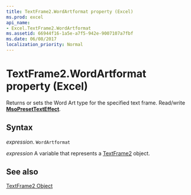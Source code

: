 ```yaml
---
title: TextFrame2.WordArtformat property (Excel)
ms.prod: excel
api_name:
- Excel.TextFrame2.WordArtformat
ms.assetid: 66944f16-1a5e-a7f5-942e-9007107a7fbf
ms.date: 06/08/2017
localization_priority: Normal
---
```



# TextFrame2.WordArtformat property (Excel)

Returns or sets the Word Art type for the specified text frame. Read/write  **[MsoPresetTextEffect](Office.MsoPresetTextEffect.md)**.


## Syntax

_expression_. `WordArtformat`

_expression_ A variable that represents a [TextFrame2](./Excel.TextFrame2.md) object.


## See also


[TextFrame2 Object](Excel.TextFrame2.md)

